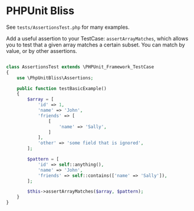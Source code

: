# PHPUnit Bliss

See ``tests/AssertionsTest.php`` for many examples.

Add a useful assertion to your TestCase: ``assertArrayMatches``, which allows you to test that a given array matches
a certain subset. You can match by value, or by other assertions.


```php

class AssertionsTest extends \PHPUnit_Framework_TestCase
{
    use \PhpUnitBliss\Assertions;

    public function testBasicExample()
    {
        $array = [
            'id' => 1,
            'name' => 'John',
            'friends' => [
                [
                    'name' => 'Sally',
                ]
            ],
            'other' => 'some field that is ignored',
        ];

        $pattern = [
            'id' => self::anything(),
            'name' => 'John',
            'friends' => self::contains(['name' => 'Sally']),
        ];

        $this->assertArrayMatches($array, $pattern);
    }
}

```